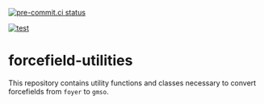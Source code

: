 [![pre-commit.ci status](https://results.pre-commit.ci/badge/github/mosdef-hub/forcefield-utilities/main.svg)](https://results.pre-commit.ci/latest/github/mosdef-hub/forcefield-utilities/main)

[![test](https://github.com/mosdef-hub/forcefield-utilities/actions/workflows/CI.yaml/badge.svg)](https://github.com/mosdef-hub/forcefield-utilities/actions/workflows/CI.yaml)

# forcefield-utilities
This repository contains utility functions and classes necessary to convert forcefields from `foyer` to `gmso`.
